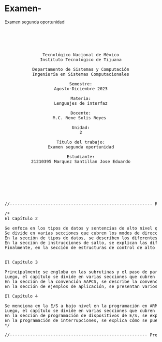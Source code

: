 # Examen-
Examen segunda oportunidad
<pre>

    <p align=center>

Tecnológico Nacional de México
Instituto Tecnológico de Tijuana

Departamento de Sistemas y Computación
Ingeniería en Sistemas Computacionales

Semestre:
Agosto-Diciembre 2023

Materia:
Lenguajes de interfaz

Docente:
M.C. Rene Solis Reyes 

Unidad:
2

Título del trabajo:
Examen segunda oportunidad

Estudiante:
21210395 Marquez Santillan Jose Eduardo

    </p>

</pre>

<pre> 

//-------------------------------------------------------- Resumen del libro de practicas-------------------------------------------------------------

/*
El Capítulo 2

Se enfoca en los tipos de datos y sentencias de alto nivel que se pueden utilizar en la programación en ARM. Comienza con una sección de lectura previa que explica la técnica de optimización llamada loop unrolling o desenrollamiento de bucle, que consiste en sustituir mediante repeticiones del cuerpo del bucle, de tal forma que no perdamos tiempo comparando ni haciendo el salto condicional.
Se divide en varias secciones que cubren los modos de direccionamiento del ARM, los tipos de datos, las instrucciones de salto y las estructuras de control de alto nivel. En la sección de modos de direccionamiento, se explican los diferentes modos de direccionamiento que se pueden utilizar en la programación en ARM, como el direccionamiento inmediato, el direccionamiento indirecto y el direccionamiento basado en registro.
En la sección de tipos de datos, se describen los diferentes tipos de datos que se pueden utilizar en la programación en ARM, como los enteros, los flotantes y los caracteres. También se explica cómo se pueden declarar y utilizar variables en ARM.
En la sección de instrucciones de salto, se explican las diferentes instrucciones de salto que se pueden utilizar en la programación en ARM, como el salto condicional y el salto incondicional. También se explica cómo se pueden utilizar estas instrucciones para controlar el flujo de ejecución de un programa.
Finalmente, en la sección de estructuras de control de alto nivel, se describen las diferentes estructuras de control que se pueden utilizar en la programación en ARM, como los bucles y las estructuras de decisión. También se explica cómo se pueden utilizar estas estructuras para escribir programas más complejos y eficientes.


El Capítulo 3 

Principalmente se engloba en las subrutinas y el paso de parámetros en la programación en ARM. Comienza con una sección de lectura previa que explica la técnica de optimización llamada inlining o expansión de subrutinas, que consiste en sustituir la llamada a una subrutina por el cuerpo de la subrutina en sí, de tal forma que no perdemos tiempo haciendo la llamada y el retorno.
Luego, el capítulo se divide en varias secciones que cubren la pila y las instrucciones ldm y stm, la convención AAPCS y ejemplos de aplicación. En la sección de la pila y las instrucciones ldm y stm, se explica cómo se utiliza la pila en la programación en ARM para almacenar y recuperar datos y cómo se pueden utilizar las instrucciones ldm y stm para acceder a la pila.
En la sección de la convención AAPCS, se describe la convención de llamada de funciones AAPCS (ARM Architecture Procedure Call Standard), que es un conjunto de reglas que se utilizan para pasar parámetros y valores de retorno entre funciones en la programación en ARM. Se explica cómo se pueden utilizar estas reglas para escribir funciones que sean compatibles con otras funciones escritas en diferentes lenguajes de programación.
En la sección de ejemplos de aplicación, se presentan varios ejemplos de cómo se pueden utilizar las subrutinas en la programación en ARM. Estos ejemplos incluyen funciones en ensamblador llamadas desde C, funciones en ensamblador llamadas desde ensamblador, funciones recursivas y funciones con muchos parámetros de entrada.

El Capítulo 4

Se menciona en la E/S a bajo nivel en la programación en ARM. Comienza con una sección de lectura previa que explica la diferencia entre las librerías y el kernel en la programación en ARM, y cómo se pueden utilizar estas capas para acceder a los dispositivos de E/S.
Luego, el capítulo se divide en varias secciones que cubren la E/S a bajo nivel en la programación en ARM, la programación de dispositivos de E/S y la programación de interrupciones. En la sección de E/S a bajo nivel, se explica cómo se pueden utilizar las librerías y el kernel para acceder a los dispositivos de E/S en la programación en ARM. También se describen las diferentes técnicas de E/S, como la E/S programada y la E/S por interrupción.
En la sección de programación de dispositivos de E/S, se explica cómo se pueden programar los dispositivos de E/S en la programación en ARM. Se describen las diferentes técnicas de programación de dispositivos, como la programación de registros y la programación de DMA (Acceso Directo a Memoria).
En la programación de interrupciones, se explica cómo se pueden programar las interrupciones en la programación en ARM. Se describen las diferentes técnicas de programación de interrupciones, como la programación de interrupciones por software y la programación de interrupciones por hardware.
*/

//------------------------------------------------------ Programa del examen ------------------------------------------------------------------------------
